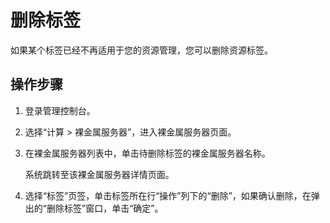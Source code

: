 # 删除标签<a name="bms_umn_0063"></a>

如果某个标签已经不再适用于您的资源管理，您可以删除资源标签。

## 操作步骤<a name="section8763326153815"></a>

1.  登录管理控制台。
2.  选择“计算 \> 裸金属服务器”，进入裸金属服务器页面。
3.  在裸金属服务器列表中，单击待删除标签的裸金属服务器名称。

    系统跳转至该裸金属服务器详情页面。

4.  选择“标签”页签，单击标签所在行“操作”列下的“删除”，如果确认删除，在弹出的“删除标签”窗口，单击“确定”。

